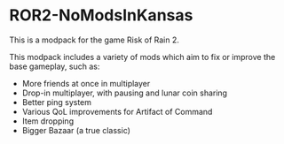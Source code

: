 # ROR2-NoModsInKansas

This is a modpack for the game Risk of Rain 2.

This modpack includes a variety of mods which aim to fix or improve the base gameplay, such as:

* More friends at once in multiplayer
* Drop-in multiplayer, with pausing and lunar coin sharing
* Better ping system
* Various QoL improvements for Artifact of Command
* Item dropping
* Bigger Bazaar (a true classic)
